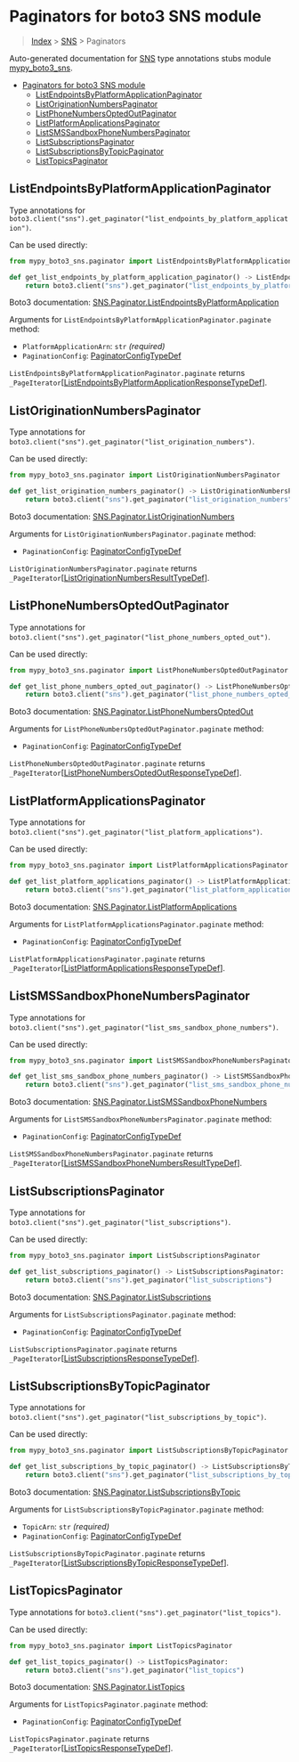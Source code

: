 # Paginators for boto3 SNS module

> [Index](..) > [SNS](.) > Paginators

Auto-generated documentation for
[SNS](https://boto3.amazonaws.com/v1/documentation/api/latest/reference/services/sns.html#SNS)
type annotations stubs module
[mypy_boto3_sns](https://pypi.org/project/mypy-boto3-sns/).

- [Paginators for boto3 SNS module](#paginators-for-boto3-sns-module)
  - [ListEndpointsByPlatformApplicationPaginator](#listendpointsbyplatformapplicationpaginator)
  - [ListOriginationNumbersPaginator](#listoriginationnumberspaginator)
  - [ListPhoneNumbersOptedOutPaginator](#listphonenumbersoptedoutpaginator)
  - [ListPlatformApplicationsPaginator](#listplatformapplicationspaginator)
  - [ListSMSSandboxPhoneNumbersPaginator](#listsmssandboxphonenumberspaginator)
  - [ListSubscriptionsPaginator](#listsubscriptionspaginator)
  - [ListSubscriptionsByTopicPaginator](#listsubscriptionsbytopicpaginator)
  - [ListTopicsPaginator](#listtopicspaginator)

## ListEndpointsByPlatformApplicationPaginator

Type annotations for
`boto3.client("sns").get_paginator("list_endpoints_by_platform_application")`.

Can be used directly:

```python
from mypy_boto3_sns.paginator import ListEndpointsByPlatformApplicationPaginator

def get_list_endpoints_by_platform_application_paginator() -> ListEndpointsByPlatformApplicationPaginator:
    return boto3.client("sns").get_paginator("list_endpoints_by_platform_application")
```

Boto3 documentation:
[SNS.Paginator.ListEndpointsByPlatformApplication](https://boto3.amazonaws.com/v1/documentation/api/latest/reference/services/sns.html#SNS.Paginator.ListEndpointsByPlatformApplication)

Arguments for `ListEndpointsByPlatformApplicationPaginator.paginate` method:

- `PlatformApplicationArn`: `str` *(required)*
- `PaginationConfig`:
  [PaginatorConfigTypeDef](./type_defs.md#paginatorconfigtypedef)

`ListEndpointsByPlatformApplicationPaginator.paginate` returns
`_PageIterator`\[[ListEndpointsByPlatformApplicationResponseTypeDef](./type_defs.md#listendpointsbyplatformapplicationresponsetypedef)\].

## ListOriginationNumbersPaginator

Type annotations for
`boto3.client("sns").get_paginator("list_origination_numbers")`.

Can be used directly:

```python
from mypy_boto3_sns.paginator import ListOriginationNumbersPaginator

def get_list_origination_numbers_paginator() -> ListOriginationNumbersPaginator:
    return boto3.client("sns").get_paginator("list_origination_numbers")
```

Boto3 documentation:
[SNS.Paginator.ListOriginationNumbers](https://boto3.amazonaws.com/v1/documentation/api/latest/reference/services/sns.html#SNS.Paginator.ListOriginationNumbers)

Arguments for `ListOriginationNumbersPaginator.paginate` method:

- `PaginationConfig`:
  [PaginatorConfigTypeDef](./type_defs.md#paginatorconfigtypedef)

`ListOriginationNumbersPaginator.paginate` returns
`_PageIterator`\[[ListOriginationNumbersResultTypeDef](./type_defs.md#listoriginationnumbersresulttypedef)\].

## ListPhoneNumbersOptedOutPaginator

Type annotations for
`boto3.client("sns").get_paginator("list_phone_numbers_opted_out")`.

Can be used directly:

```python
from mypy_boto3_sns.paginator import ListPhoneNumbersOptedOutPaginator

def get_list_phone_numbers_opted_out_paginator() -> ListPhoneNumbersOptedOutPaginator:
    return boto3.client("sns").get_paginator("list_phone_numbers_opted_out")
```

Boto3 documentation:
[SNS.Paginator.ListPhoneNumbersOptedOut](https://boto3.amazonaws.com/v1/documentation/api/latest/reference/services/sns.html#SNS.Paginator.ListPhoneNumbersOptedOut)

Arguments for `ListPhoneNumbersOptedOutPaginator.paginate` method:

- `PaginationConfig`:
  [PaginatorConfigTypeDef](./type_defs.md#paginatorconfigtypedef)

`ListPhoneNumbersOptedOutPaginator.paginate` returns
`_PageIterator`\[[ListPhoneNumbersOptedOutResponseTypeDef](./type_defs.md#listphonenumbersoptedoutresponsetypedef)\].

## ListPlatformApplicationsPaginator

Type annotations for
`boto3.client("sns").get_paginator("list_platform_applications")`.

Can be used directly:

```python
from mypy_boto3_sns.paginator import ListPlatformApplicationsPaginator

def get_list_platform_applications_paginator() -> ListPlatformApplicationsPaginator:
    return boto3.client("sns").get_paginator("list_platform_applications")
```

Boto3 documentation:
[SNS.Paginator.ListPlatformApplications](https://boto3.amazonaws.com/v1/documentation/api/latest/reference/services/sns.html#SNS.Paginator.ListPlatformApplications)

Arguments for `ListPlatformApplicationsPaginator.paginate` method:

- `PaginationConfig`:
  [PaginatorConfigTypeDef](./type_defs.md#paginatorconfigtypedef)

`ListPlatformApplicationsPaginator.paginate` returns
`_PageIterator`\[[ListPlatformApplicationsResponseTypeDef](./type_defs.md#listplatformapplicationsresponsetypedef)\].

## ListSMSSandboxPhoneNumbersPaginator

Type annotations for
`boto3.client("sns").get_paginator("list_sms_sandbox_phone_numbers")`.

Can be used directly:

```python
from mypy_boto3_sns.paginator import ListSMSSandboxPhoneNumbersPaginator

def get_list_sms_sandbox_phone_numbers_paginator() -> ListSMSSandboxPhoneNumbersPaginator:
    return boto3.client("sns").get_paginator("list_sms_sandbox_phone_numbers")
```

Boto3 documentation:
[SNS.Paginator.ListSMSSandboxPhoneNumbers](https://boto3.amazonaws.com/v1/documentation/api/latest/reference/services/sns.html#SNS.Paginator.ListSMSSandboxPhoneNumbers)

Arguments for `ListSMSSandboxPhoneNumbersPaginator.paginate` method:

- `PaginationConfig`:
  [PaginatorConfigTypeDef](./type_defs.md#paginatorconfigtypedef)

`ListSMSSandboxPhoneNumbersPaginator.paginate` returns
`_PageIterator`\[[ListSMSSandboxPhoneNumbersResultTypeDef](./type_defs.md#listsmssandboxphonenumbersresulttypedef)\].

## ListSubscriptionsPaginator

Type annotations for `boto3.client("sns").get_paginator("list_subscriptions")`.

Can be used directly:

```python
from mypy_boto3_sns.paginator import ListSubscriptionsPaginator

def get_list_subscriptions_paginator() -> ListSubscriptionsPaginator:
    return boto3.client("sns").get_paginator("list_subscriptions")
```

Boto3 documentation:
[SNS.Paginator.ListSubscriptions](https://boto3.amazonaws.com/v1/documentation/api/latest/reference/services/sns.html#SNS.Paginator.ListSubscriptions)

Arguments for `ListSubscriptionsPaginator.paginate` method:

- `PaginationConfig`:
  [PaginatorConfigTypeDef](./type_defs.md#paginatorconfigtypedef)

`ListSubscriptionsPaginator.paginate` returns
`_PageIterator`\[[ListSubscriptionsResponseTypeDef](./type_defs.md#listsubscriptionsresponsetypedef)\].

## ListSubscriptionsByTopicPaginator

Type annotations for
`boto3.client("sns").get_paginator("list_subscriptions_by_topic")`.

Can be used directly:

```python
from mypy_boto3_sns.paginator import ListSubscriptionsByTopicPaginator

def get_list_subscriptions_by_topic_paginator() -> ListSubscriptionsByTopicPaginator:
    return boto3.client("sns").get_paginator("list_subscriptions_by_topic")
```

Boto3 documentation:
[SNS.Paginator.ListSubscriptionsByTopic](https://boto3.amazonaws.com/v1/documentation/api/latest/reference/services/sns.html#SNS.Paginator.ListSubscriptionsByTopic)

Arguments for `ListSubscriptionsByTopicPaginator.paginate` method:

- `TopicArn`: `str` *(required)*
- `PaginationConfig`:
  [PaginatorConfigTypeDef](./type_defs.md#paginatorconfigtypedef)

`ListSubscriptionsByTopicPaginator.paginate` returns
`_PageIterator`\[[ListSubscriptionsByTopicResponseTypeDef](./type_defs.md#listsubscriptionsbytopicresponsetypedef)\].

## ListTopicsPaginator

Type annotations for `boto3.client("sns").get_paginator("list_topics")`.

Can be used directly:

```python
from mypy_boto3_sns.paginator import ListTopicsPaginator

def get_list_topics_paginator() -> ListTopicsPaginator:
    return boto3.client("sns").get_paginator("list_topics")
```

Boto3 documentation:
[SNS.Paginator.ListTopics](https://boto3.amazonaws.com/v1/documentation/api/latest/reference/services/sns.html#SNS.Paginator.ListTopics)

Arguments for `ListTopicsPaginator.paginate` method:

- `PaginationConfig`:
  [PaginatorConfigTypeDef](./type_defs.md#paginatorconfigtypedef)

`ListTopicsPaginator.paginate` returns
`_PageIterator`\[[ListTopicsResponseTypeDef](./type_defs.md#listtopicsresponsetypedef)\].
